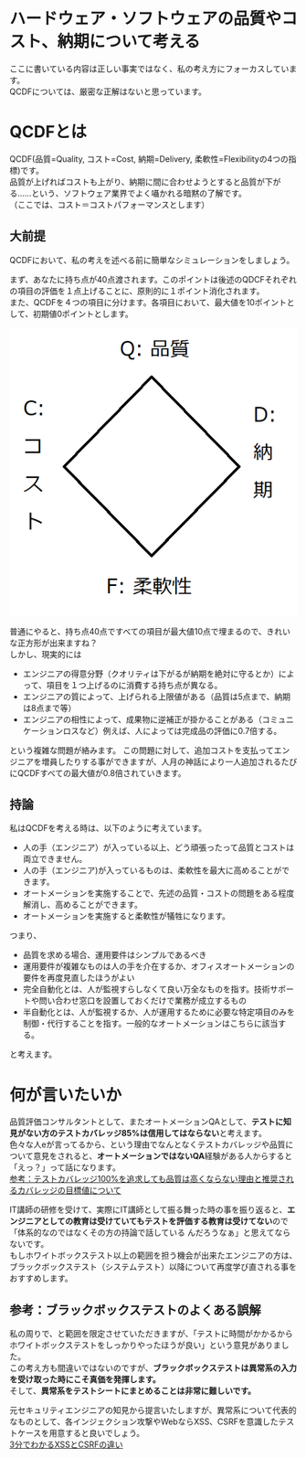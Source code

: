 # ハードウェア・ソフトウェアの品質やコスト、納期について考える
ここに書いている内容は正しい事実ではなく、私の考え方にフォーカスしています。  
QCDFについては、厳密な正解はないと思っています。

# QCDFとは
QCDF(品質=Quality, コスト=Cost, 納期=Delivery, 柔軟性=Flexibilityの4つの指標)です。  
品質が上げればコストも上がり、納期に間に合わせようとすると品質が下がる……という、ソフトウェア業界でよく囁かれる暗黙の了解です。  
（ここでは、コスト＝コストパフォーマンスとします）

## 大前提
QCDFにおいて、私の考えを述べる前に簡単なシミュレーションをしましょう。  
  
まず、あなたに持ち点が40点渡されます。このポイントは後述のQDCFそれぞれの項目の評価を１点上げることに、原則的に１ポイント消化されます。  
また、QCDFを４つの項目に分けます。各項目において、最大値を10ポイントとして、初期値0ポイントとします。  
  
![QCDFをグラフ化](QCDF.png)  
  
普通にやると、持ち点40点ですべての項目が最大値10点で埋まるので、きれいな正方形が出来ますね？  
しかし、現実的には

- エンジニアの得意分野（クオリティは下がるが納期を絶対に守るとか）によって、項目を１つ上げるのに消費する持ち点が異なる。
- エンジニアの質によって、上げられる上限値がある（品質は5点まで、納期は8点まで等）
- エンジニアの相性によって、成果物に逆補正が掛かることがある（コミュニケーションロスなど）例えば、人によっては完成品の評価に0.7倍する。

という複雑な問題が絡みます。
この問題に対して、追加コストを支払ってエンジニアを増員したりする事ができますが、人月の神話により一人追加されるたびにQCDFすべての最大値が0.8倍されていきます。

## 持論
私はQCDFを考える時は、以下のように考えています。

- 人の手（エンジニア）が入っている以上、どう頑張ったって品質とコストは両立できません。
- 人の手（エンジニア)が入っているものは、柔軟性を最大に高めることができます。
- オートメーションを実施することで、先述の品質・コストの問題をある程度解消し、高めることができます。
- オートメーションを実施すると柔軟性が犠牲になります。

つまり、

- 品質を求める場合、運用要件はシンプルであるべき
- 運用要件が複雑なものは人の手を介在するか、オフィスオートメーションの要件を再度見直したほうがよい
- 完全自動化とは、人が監視すらしなくて良い万全なものを指す。技術サポートや問い合わせ窓口を設置しておくだけで業務が成立するもの
- 半自動化とは、人が監視するか、人が運用するために必要な特定項目のみを制御・代行することを指す。一般的なオートメーションはこちらに該当する。

と考えます。

# 何が言いたいか
品質評価コンサルタントとして、またオートメーションQAとして、**テストに知見がない方のテストカバレッジ85%は信用してはならない**と考えます。  
色々な人eが言ってるから、という理由でなんとなくテストカバレッジや品質について意見をされると、**オートメーションではないQA**経験がある人からすると「えっ？」って話になります。  
[参考：テストカバレッジ100%を追求しても品質は高くならない理由と推奨されるカバレッジの目標値について](https://qiita.com/bremen/items/d02eb38e790b93f44728)  
  
IT講師の研修を受けて、実際にIT講師として振る舞った時の事を振り返ると、**エンジニアとしての教育は受けていてもテストを評価する教育は受けてない**ので「体系的なのではなくその方の持論で話している んだろうなぁ」と思えてならないです。  
もしホワイトボックステスト以上の範囲を担う機会が出来たエンジニアの方は、ブラックボックステスト（システムテスト）以降について再度学び直される事をおすすめします。

## 参考：ブラックボックステストのよくある誤解
私の周りで、と範囲を限定させていただきますが、「テストに時間がかかるからホワイトボックステストをしっかりやったほうが良い」という意見がありました。  
この考え方も間違いではないのですが、**ブラックボックステストは異常系の入力を受け取った時にこそ真価を発揮します。**  
そして、**異常系をテストシートにまとめることは非常に難しいです。**  
  
元セキュリティエンジニアの知見から提言いたしますが、異常系について代表的なものとして、各インジェクション攻撃やWebならXSS、CSRFを意識したテストケースを用意すると良いでしょう。  
[3分でわかるXSSとCSRFの違い](https://qiita.com/wanko5296/items/142b5b82485b0196a2da)
